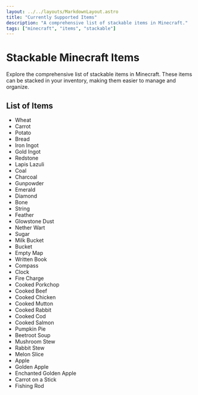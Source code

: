```yaml
---
layout: ../../layouts/MarkdownLayout.astro
title: "Currently Supported Items"
description: "A comprehensive list of stackable items in Minecraft."
tags: ["minecraft", "items", "stackable"]
---
```


# Stackable Minecraft Items

Explore the comprehensive list of stackable items in Minecraft. These items can be stacked in your inventory, making them easier to manage and organize.

## List of Items

- Wheat
- Carrot
- Potato
- Bread
- Iron Ingot
- Gold Ingot
- Redstone
- Lapis Lazuli
- Coal
- Charcoal
- Gunpowder
- Emerald
- Diamond
- Bone
- String
- Feather
- Glowstone Dust
- Nether Wart
- Sugar
- Milk Bucket
- Bucket
- Empty Map
- Written Book
- Compass
- Clock
- Fire Charge
- Cooked Porkchop
- Cooked Beef
- Cooked Chicken
- Cooked Mutton
- Cooked Rabbit
- Cooked Cod
- Cooked Salmon
- Pumpkin Pie
- Beetroot Soup
- Mushroom Stew
- Rabbit Stew
- Melon Slice
- Apple
- Golden Apple
- Enchanted Golden Apple
- Carrot on a Stick
- Fishing Rod
